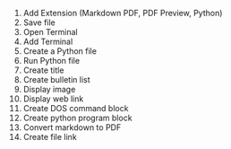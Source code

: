 1. Add Extension (Markdown PDF, PDF Preview, Python)
2. Save file
3. Open Terminal
4. Add Terminal
5. Create a Python file
6. Run Python file
1. Create title
2. Create bulletin list
3. Display image
4. Display web link
5. Create DOS command block
6. Create python program block
7. Convert markdown to PDF
8. Create file link 